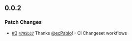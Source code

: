 ## 0.0.2

### Patch Changes

- [#3](https://github.com/smartcontractkit/mcms/pull/3) [`4795b37`](https://github.com/smartcontractkit/mcms/commit/4795b37e6c10d03194b5a9ec276fdddf7b216e22) Thanks [@ecPablo](https://github.com/ecPablo)! - CI Changeset workflows
